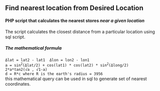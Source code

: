 <h2>Find nearest location from Desired Location</h2>
<h4>PHP script that calculates the nearest stores <em>near a given location</em></h4>
<p>The script calculates the closest distance from a particular location using sql script.</p>
<h5>The mathematical formula </h5>
<code size:15px; background-color:#ffeaa7>Δlat = lat2 - lat1  Δlon = lon2 - lon1</code></br>
<code size:15px; background-color:#ffeaa7>a = sin<sup>2</sup>(Δlat/2) + cos(lat1) * cos(lat2) * sin<sup>2</sup>(Δlong/2)</code></br>
<code size:15px; background-color:#ffeaa7>2*a*tan2(√a , √1-a)</code></br>
<code>d = R*c where R is the earth's radius = 3956</code></br>
this mathematical query can be used in sql to generate set of nearest coordinates.
